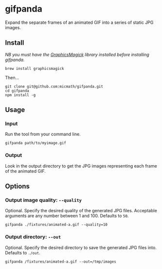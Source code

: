 # gifpanda

Expand the separate frames of an animated GIF into a series of static JPG images.

## Install

*NB you must have the [GraphicsMagick](http://www.graphicsmagick.org/) library installed before installing gifpanda.*

```
brew install graphicsmagick
```

Then...

```
git clone git@github.com:micmath/gifpanda.git
cd gifpanda
npm install -g
```

## Usage

### Input

Run the tool from your command line.

```
gifpanda path/to/myimage.gif
```

### Output

Look in the output directory to get the JPG images representing each frame of the animated GIF.

## Options

### Output image quality: `--quality`

Optional. Specify the desired quality of the generated JPG files. Acceptable arguments are any number between 1 and 100. Defaults to `50`.

```
gifpanda ./fixtures/animated-a.gif --quality=10
```

### Output directory: `--out`

Optional. Specify the desired directory to save the generated JPG files into. Defaults to `./out`.

```
gifpanda /fixtures/animated-a.gif --out=/tmp/images
```
